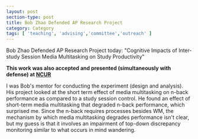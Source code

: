 ```yaml
---
layout: post
section-type: post
title: Bob Zhao Defended AP Research Project
category: Category
tags: [ 'teaching', 'advising','committee','outreach' ]
---
```

Bob Zhao Defended AP Research Project today: "Cognitive Impacts of Inter-study Session Media Multitasking on Study Productivity"

**This work was also accepted and presented (simultaneously with defense) at [NCUR](https://en.wikipedia.org/wiki/National_Conference_on_Undergraduate_Research)**

I was Bob's mentor for conducting the experiment (design and analysis). His project looked at the short term effect of media multitasking on n-back performance as compared to a study session control. He found an effect of short-term media multitasking that degraded n-back performance, which surprised me. Since the n-back requires processes besides WM, the mechanism by which media multitasking degrades performance isn't clear, but my guess is that it involves an impairment of top-down discrepancy monitoring similar to what occurs in mind wandering.


